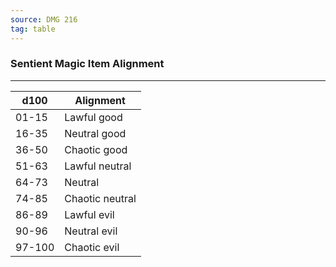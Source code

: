 ```yaml
---
source: DMG 216
tag: table
---
```


### Sentient Magic Item Alignment
---
|d100|Alignment|
|----|------------|
|01-15|Lawful good|
|16-35|Neutral good|
|36-50|Chaotic good|
|51-63|Lawful neutral|
|64-73|Neutral|
|74-85|Chaotic neutral|
|86-89|Lawful evil|
|90-96|Neutral evil|
|97-100|Chaotic evil|
